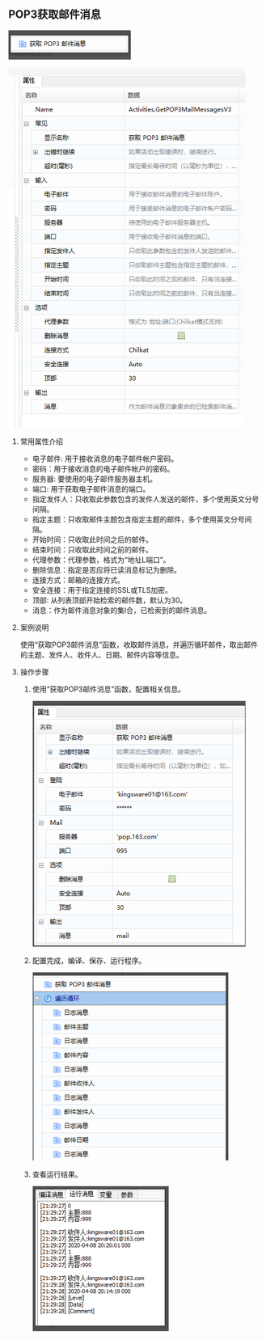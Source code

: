 ## POP3获取邮件消息

![image-20220509165200284](POP3.assets/image-20220509165200284.png)

![image-20230807094316108](POP3.assets/image-20230807094316108.png)

1. 常用属性介绍

   - 电子邮件: 用于接收消息的电子邮件帐户密码。
   - 密码：用于接收消息的电子邮件帐户的密码。
   - 服务器: 要使用的电子邮件服务器主机。
   - 端口: 用于获取电子邮件消息的端口。
   - 指定发件人：只收取此参数包含的发件人发送的邮件，多个使用英文分号间隔。
   - 指定主题：只收取邮件主题包含指定主题的邮件，多个使用英文分号间隔。
   - 开始时间：只收取此时间之后的邮件。
   - 结束时间：只收取此时间之前的邮件。
   - 代理参数：代理参数，格式为“地址L端口”。
   - 删除信息：指定是否应将已读消息标记为删除。
   - 连接方式：邮箱的连接方式。
   - 安全连接：用于指定连接的SSL或TLS加密。
   - 顶部: 从列表顶部开始检索的邮件数，默认为30。
   - 消息：作为邮件消息对象的集l合，已检索到的邮件消息。

2. 案例说明

   使用“获取POP3邮件消息”函数，收取邮件消息，并遍历循环邮件，取出邮件的主题、发件人、收件人、日期、邮件内容等信息。

3. 操作步骤

   1. 使用“获取POP3邮件消息”函数，配置相关信息。

      ![image-20220509173138169](POP3.assets/image-20220509173138169.png)

   2. 配置完成，编译、保存、运行程序。

      ![image-20220509173200777](POP3.assets/image-20220509173200777.png)

   3. 查看运行结果。

      ![image-20220509173232132](POP3.assets/image-20220509173232132.png)

      